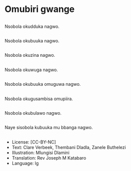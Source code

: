 # Omubiri gwange

##
Nsobola okudduka
nagwo.

##
Nsobola okubuuka
nagwo.

##
Nsobola okuzina nagwo.

##
Nsobola okuwuga
nagwo.

##
Nsobola okubuuka
omuguwa nagwo.

##
Nsobola okugusambisa
omupiira.

##
Nsobola okubulawo
nagwo.

##
Naye sisobola kubuuka
mu bbanga nagwo.

##
* License: [CC-BY-NC]
* Text: Clare Verbeek, Thembani Dladla, Zanele Buthelezi
* Illustration: Mlungisi Dlamini
* Translation: Rev Joseph M Katabaro
* Language: lg
